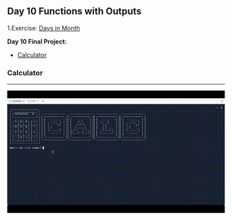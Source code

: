 ## Day 10 Functions with Outputs

1.Exercise: [Days in Month](https://replit.com/@supercodr/days-in-month)

**Day 10 Final Project:**
- [Calculator](https://replit.com/@supercodr/calculator-start)

### Calculator
---
![](calculator.gif)